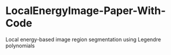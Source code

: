 # LocalEnergyImage-Paper-With-Code
Local energy-based image region segmentation using Legendre polynomials
